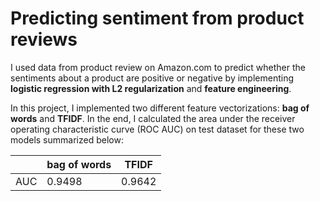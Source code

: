 # Predicting sentiment from product reviews

I used data from product review on Amazon.com to predict whether the sentiments about a product are positive or negative by implementing **logistic regression with L2 regularization** and **feature engineering**. 

In this project, I implemented two different feature vectorizations: **bag of words** and **TFIDF**. In the end, I calculated the area under the receiver operating characteristic curve (ROC AUC) on test dataset for these two models summarized below:

|       | bag of words |  TFIDF   |
|-------|--------------|----------|
|  AUC  | 0.9498       | 0.9642   |
